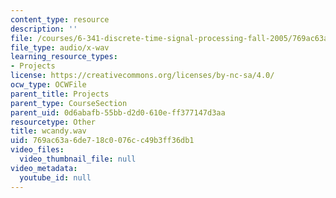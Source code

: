 ```yaml
---
content_type: resource
description: ''
file: /courses/6-341-discrete-time-signal-processing-fall-2005/769ac63a6de718c0076cc49b3ff36db1_wcandy.wav
file_type: audio/x-wav
learning_resource_types:
- Projects
license: https://creativecommons.org/licenses/by-nc-sa/4.0/
ocw_type: OCWFile
parent_title: Projects
parent_type: CourseSection
parent_uid: 0d6abafb-55bb-d2d0-610e-ff377147d3aa
resourcetype: Other
title: wcandy.wav
uid: 769ac63a-6de7-18c0-076c-c49b3ff36db1
video_files:
  video_thumbnail_file: null
video_metadata:
  youtube_id: null
---
```

